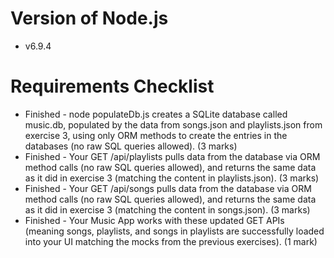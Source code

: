 # Version of Node.js 
* v6.9.4

# Requirements Checklist
* Finished - node populateDb.js creates a SQLite database called music.db, populated by the data from songs.json and playlists.json from exercise 3, using only ORM methods to create the entries in the databases (no raw SQL queries allowed). (3 marks)
* Finished - Your GET /api/playlists pulls data from the database via ORM method calls (no raw SQL queries allowed), and returns the same data as it did in exercise 3 (matching the content in playlists.json). (3 marks)
* Finished - Your GET /api/songs pulls data from the database via ORM method calls (no raw SQL queries allowed), and returns the same data as it did in exercise 3 (matching the content in songs.json). (3 marks)
* Finished - Your Music App works with these updated GET APIs (meaning songs, playlists, and songs in playlists are successfully loaded into your UI matching the mocks from the previous exercises). (1 mark)